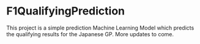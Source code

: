 # F1QualifyingPrediction
This project is a simple prediction Machine Learning Model which predicts the qualifying results for the Japanese GP. More updates to come. 
